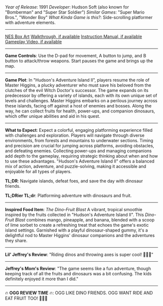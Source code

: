 *Year of Release*: 1991
*Developer*: Hudson Soft (also known for "Bomberman" and "Super Star Soldier")
*Similar Games*: "Super Mario Bros.", "Wonder Boy"
*What Kinda Game is this?*: Side-scrolling platformer with adventure elements.

---
[NES Box Art](https://www.google.com/search?tbm=isch&q=NES+Box+Art+Hudson%27s+Adventure+Island+2) 
[Walkthrough, if available](https://www.google.com/search?q=Walkthrough+NES+Hudson%27s+Adventure+Island+2)
[Instruction Manual, if available](https://www.google.com/search?q=NES+Instruction+Manual+Hudson%27s+Adventure+Island+2)
[Gameplay Video, if available](https://www.youtube.com/results?search_query=gameplay+NES+Hudson%27s+Adventure+Island+2) 

- - -
**Game Controls**:
Use the D-pad for movement, A button to jump, and B button to attack/throw weapons. Start pauses the game and brings up the map.

- - -
**Game Plot**: 
In "Hudson's Adventure Island II", players resume the role of Master Higgins, a plucky adventurer who must save his beloved from the clutches of the evil Witch Doctor's successor. The game expands on its predecessor by offering a variety of islands, each with its own unique set of levels and challenges. Master Higgins embarks on a perilous journey across these islands, facing off against a host of enemies and bosses. Along the way, he can collect fruits for health, power-ups, and companion dinosaurs, which offer unique abilities and aid in his quest.

- - -
**What to Expect**: 
Expect a colorful, engaging platforming experience filled with challenges and exploration. Players will navigate through diverse environments, from forests and mountains to underwater sections. Timing and precision are crucial for jumping across platforms, avoiding obstacles, and defeating enemies. Collecting power-ups and managing companions add depth to the gameplay, requiring strategic thinking about when and how to use these advantages. "Hudson's Adventure Island II" offers a balanced mix of action, adventure, and puzzle-solving, making it accessible and enjoyable for all types of players.

**TL;DR**:
Navigate islands, defeat foes, and save the day with dinosaur friends.

**TL;DRier TL;dr**: 
Platforming adventure with dinosaurs and fruit.

---
**Inspired Food Item**: *The Dino-Fruit Blast*
A vibrant, tropical smoothie inspired by the fruits collected in "Hudson's Adventure Island II". This *Dino-Fruit Blast* combines mango, pineapple, and banana, blended with a scoop of lime sorbet to create a refreshing treat that echoes the game's exotic island settings. Garnished with a playful dinosaur-shaped gummy, it's a delightful nod to Master Higgins' dinosaur companions and the adventures they share.

---
**Lil' Jeffrey's Review**: "Riding dinos and throwing axes is super cool! 🦖🍌😎"

---
**Jeffrey's Mom's Review**: "The game seems like a fun adventure, though keeping track of all the fruits and dinosaurs was a bit confusing. The kids definitely enjoyed it more than I did."

---
🔥 **OGG REVIEW TIME** 🔥: OGG LIKE DINO FRIENDS. OGG WANT RIDE AND EAT FRUIT TOO! 🦖🍍🔥